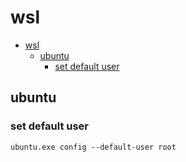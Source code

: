 # wsl

- [wsl](#wsl)
  - [ubuntu](#ubuntu)
    - [set default user](#set-default-user)

## ubuntu

### set default user

    ubuntu.exe config --default-user root
